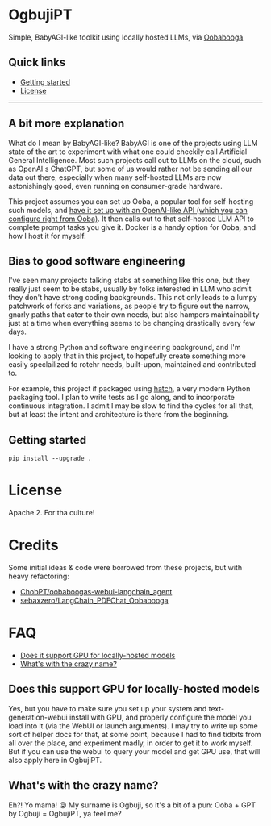 # OgbujiPT

Simple, BabyAGI-like toolkit using locally hosted LLMs, via [Oobabooga](https://github.com/oobabooga/text-generation-webui)

<!--
Not yet in PyPI
[![PyPI - Version](https://img.shields.io/pypi/v/ogbujipt.svg)](https://pypi.org/project/ogbujipt)
[![PyPI - Python Version](https://img.shields.io/pypi/pyversions/ogbujipt.svg)](https://pypi.org/project/ogbujipt)
-->
## Quick links

- [Getting started]([#installation](getting-started))
- [License](#license)

-----

## A bit more explanation

What do I mean by BabyAGI-like? BabyAGI is one of the projects using LLM state of the art to experiment with what one could cheekily call Artificial General Intelligence. Most such projects call out to LLMs on the cloud, such as OpenAI's ChatGPT, but some of us would rather not be sending all our data out there, especially when many self-hosted LLMs are now astonishingly good, even running on consumer-grade hardware.

This project assumes you can set up Ooba, a popular tool for self-hosting such models, and [have it set up with an OpenAI-like API (which you can configure right from Ooba)](https://github.com/oobabooga/text-generation-webui/tree/main/extensions/openai). It then calls out to that self-hosted LLM API to complete prompt tasks you give it. Docker is a handy option for Ooba, and how I host it for myself.

## Bias to good software engineering

I've seen many projects talking stabs at something like this one, but they really just seem to be stabs, usually by folks interested in LLM who admit they don't have strong coding backgrounds. This not only leads to a lumpy patchwork of forks and variations, as people try to figure out the narrow, gnarly paths that cater to their own needs, but also hampers maintainability just at a time when everything seems to be changing drastically every few days.

I have a strong Python and software engineering background, and I'm looking to apply that in this project, to hopefully create something more easily speclailized fo rotehr needs, built-upon, maintained and contributed to.

For example, this project if packaged using [hatch](https://hatch.pypa.io/), a very modern Python packaging tool. I plan to write tests as I go along, and to incorporate continuous integration. I admit I may be slow to find the cycles for all that, but at least the intent and architecture is there from the beginning.

## Getting started

```console
pip install --upgrade .
```

<!--
Not yet in PyPI
```console
pip install ogbujipt
```

-->

# License

Apache 2. For tha culture!

# Credits

Some initial ideas & code were borrowed from these projects, but with heavy refactoring:

* [ChobPT/oobaboogas-webui-langchain_agent](https://github.com/ChobPT/oobaboogas-webui-langchain_agent)
* [sebaxzero/LangChain_PDFChat_Oobabooga](https://github.com/sebaxzero/LangChain_PDFChat_Oobabooga)

# FAQ

- [Does it support GPU for locally-hosted models](#does-it-support-gpu-for-locally-hosted-models)
- [What's with the crazy name?](#whats-with-the-crazy-name)

## Does this support GPU for locally-hosted models

Yes, but you have to make sure you set up your system and text-generation-webui install with GPU, and properly configure the model you load into it (via the WebUI or launch arguments). I may try to write up some sort of helper docs for that, at some point, because I had to find tidbits from all over the place, and experiment madly, in order to get it to work myself. But if you can use the webui to query your model and get GPU use, that will also apply here in OgbujiPT.

## What's with the crazy name?

Eh?! Yo mama! 😝 My surname is Ogbuji, so it's a bit of a pun: Ooba + GPT by Ogbuji = OgbujiPT, ya feel me?
